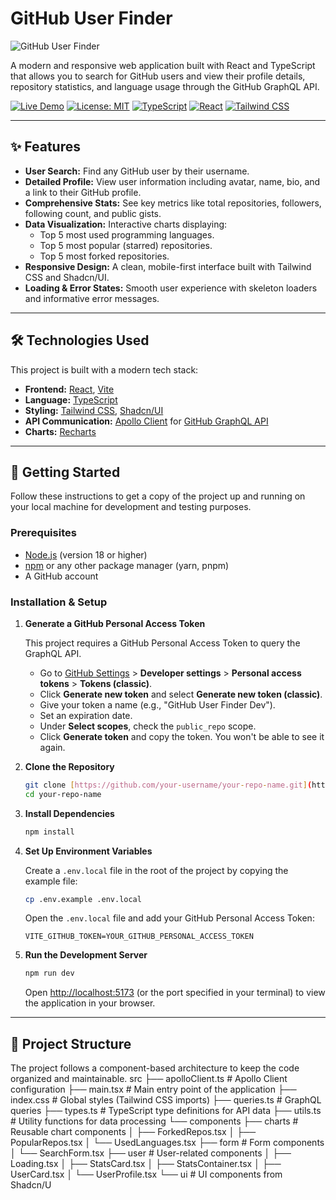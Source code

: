 # GitHub User Finder

![GitHub User Finder](./public/screenshot.png)

A modern and responsive web application built with React and TypeScript that allows you to search for GitHub users and view their profile details, repository statistics, and language usage through the GitHub GraphQL API.

[![Live Demo](https://img.shields.io/badge/Live-Demo-brightgreen?style=for-the-badge)](https://github-users-search-seven.vercel.app/)
[![License: MIT](https://img.shields.io/badge/License-MIT-blue.svg?style=for-the-badge)](https://opensource.org/licenses/MIT)
[![TypeScript](https://img.shields.io/badge/TypeScript-3178C6?style=for-the-badge&logo=typescript&logoColor=white)](https://www.typescriptlang.org/)
[![React](https://img.shields.io/badge/React-20232A?style=for-the-badge&logo=react&logoColor=61DAFB)](https://reactjs.org/)
[![Tailwind CSS](https://img.shields.io/badge/Tailwind_CSS-38B2AC?style=for-the-badge&logo=tailwind-css&logoColor=white)](https://tailwindcss.com/)

---

## ✨ Features

- **User Search:** Find any GitHub user by their username.
- **Detailed Profile:** View user information including avatar, name, bio, and a link to their GitHub profile.
- **Comprehensive Stats:** See key metrics like total repositories, followers, following count, and public gists.
- **Data Visualization:** Interactive charts displaying:
  - Top 5 most used programming languages.
  - Top 5 most popular (starred) repositories.
  - Top 5 most forked repositories.
- **Responsive Design:** A clean, mobile-first interface built with Tailwind CSS and Shadcn/UI.
- **Loading & Error States:** Smooth user experience with skeleton loaders and informative error messages.

---

## 🛠️ Technologies Used

This project is built with a modern tech stack:

- **Frontend:** [React](https://reactjs.org/), [Vite](https://vitejs.dev/)
- **Language:** [TypeScript](https://www.typescriptlang.org/)
- **Styling:** [Tailwind CSS](https://tailwindcss.com/), [Shadcn/UI](https://ui.shadcn.com/)
- **API Communication:** [Apollo Client](https://www.apollographql.com/docs/react/) for [GitHub GraphQL API](https://docs.github.com/en/graphql)
- **Charts:** [Recharts](https://recharts.org/)

---

## 🚀 Getting Started

Follow these instructions to get a copy of the project up and running on your local machine for development and testing purposes.

### Prerequisites

- [Node.js](https://nodejs.org/) (version 18 or higher)
- [npm](https://www.npmjs.com/) or any other package manager (yarn, pnpm)
- A GitHub account

### Installation & Setup

1.  **Generate a GitHub Personal Access Token**

    This project requires a GitHub Personal Access Token to query the GraphQL API.

    - Go to [GitHub Settings](https://github.com/settings/profile) > **Developer settings** > **Personal access tokens** > **Tokens (classic)**.
    - Click **Generate new token** and select **Generate new token (classic)**.
    - Give your token a name (e.g., "GitHub User Finder Dev").
    - Set an expiration date.
    - Under **Select scopes**, check the `public_repo` scope.
    - Click **Generate token** and copy the token. You won't be able to see it again.

2.  **Clone the Repository**

    ```bash
    git clone [https://github.com/your-username/your-repo-name.git](https://github.com/your-username/your-repo-name.git)
    cd your-repo-name
    ```

3.  **Install Dependencies**

    ```bash
    npm install
    ```

4.  **Set Up Environment Variables**

    Create a `.env.local` file in the root of the project by copying the example file:

    ```bash
    cp .env.example .env.local
    ```

    Open the `.env.local` file and add your GitHub Personal Access Token:

    ```env
    VITE_GITHUB_TOKEN=YOUR_GITHUB_PERSONAL_ACCESS_TOKEN
    ```

5.  **Run the Development Server**

    ```bash
    npm run dev
    ```

    Open [http://localhost:5173](http://localhost:5173) (or the port specified in your terminal) to view the application in your browser.

---

## 📂 Project Structure

The project follows a component-based architecture to keep the code organized and maintainable.
src
├── apolloClient.ts # Apollo Client configuration
├── main.tsx # Main entry point of the application
├── index.css # Global styles (Tailwind CSS imports)
├── queries.ts # GraphQL queries
├── types.ts # TypeScript type definitions for API data
├── utils.ts # Utility functions for data processing
└── components
├── charts # Reusable chart components
│ ├── ForkedRepos.tsx
│ ├── PopularRepos.tsx
│ └── UsedLanguages.tsx
├── form # Form components
│ └── SearchForm.tsx
├── user # User-related components
│ ├── Loading.tsx
│ ├── StatsCard.tsx
│ ├── StatsContainer.tsx
│ ├── UserCard.tsx
│ └── UserProfile.tsx
└── ui # UI components from Shadcn/U
